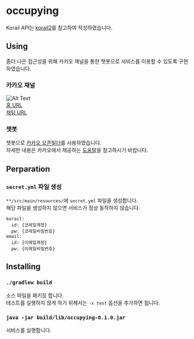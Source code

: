 # occupying

Korail API는 [korail2](https://github.com/carpedm20/korail2)를 참고하여 작성하였습니다.

## Using
좀더 나은 접근성을 위해 카카오 채널을 통한 챗봇으로 서비스를 이용할 수 있도록 구현하였습니다.

### 카카오 채널
![Alt Text](https://cdn-images-1.medium.com/max/1600/1*sn8RKubBYf34RYjQ4mN34g.png)<br/>
[홈 URL](http://pf.kakao.com/_YxoKNT)<br />
[채팅 URL](http://pf.kakao.com/_YxoKNT/chat)

### 챗봇
챗봇으로 [카카오 오픈빌더](https://i.kakao.com/openbuilder)를 사용하였습니다.<br />
자세한 내용은 카카오에서 제공하는 [도움말](https://i.kakao.com/docs/getting-started-overview#%EC%98%A4%ED%94%88%EB%B9%8C%EB%8D%94-%EC%86%8C%EA%B0%9C)을 참고하시기 바랍니다.

## Perparation
### `secret.yml` 파일 생성
`**/src/main/resources/`에 `secret.yml` 파일을 생성합니다.<br/>
해당 파일을 생성하지 않으면 서비스가 정상 동작하지 않습니다.
```
korail:
  id: {코레일계정}
  pw: {코레일비밀번호}
email:
  id: {이메일계정}
  pw: {이메일비밀번호}
```

## Installing
### `./gradlew build`
소스 파일을 패키징 합니다. <br/>
테스트를 실행하지 않게 하기 위해서는 `-x test` 옵션을 추가하면 됩니다.
### `java -jar build/lib/occupying-0.1.0.jar`
서비스를 실행합니다.


